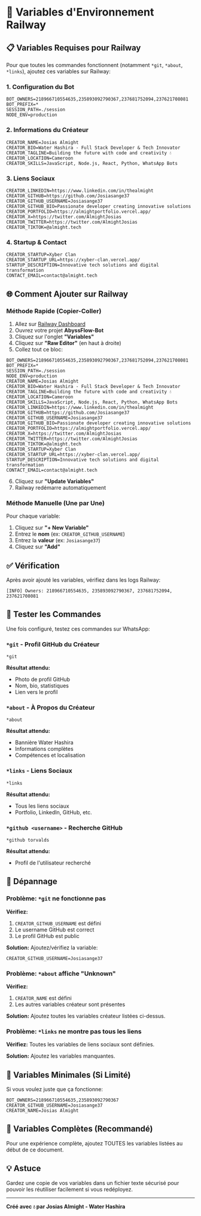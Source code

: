 # 🚂 Variables d'Environnement Railway

## 📋 Variables Requises pour Railway

Pour que toutes les commandes fonctionnent (notamment `*git`, `*about`, `*links`), ajoutez ces variables sur Railway:

### 1. Configuration du Bot

```
BOT_OWNERS=218966710554635,235893092790367,237681752094,237621708081
BOT_PREFIX=*
SESSION_PATH=./session
NODE_ENV=production
```

### 2. Informations du Créateur

```
CREATOR_NAME=Josias Almight
CREATOR_BIO=Water Hashira - Full Stack Developer & Tech Innovator
CREATOR_TAGLINE=Building the future with code and creativity 💧
CREATOR_LOCATION=Cameroon
CREATOR_SKILLS=JavaScript, Node.js, React, Python, WhatsApp Bots
```

### 3. Liens Sociaux

```
CREATOR_LINKEDIN=https://www.linkedin.com/in/thealmight
CREATOR_GITHUB=https://github.com/Josiasange37
CREATOR_GITHUB_USERNAME=Josiasange37
CREATOR_GITHUB_BIO=Passionate developer creating innovative solutions
CREATOR_PORTFOLIO=https://almightportfolio.vercel.app/
CREATOR_X=https://twitter.com/AlmightJosias
CREATOR_TWITTER=https://twitter.com/AlmightJosias
CREATOR_TIKTOK=@almight.tech
```

### 4. Startup & Contact

```
CREATOR_STARTUP=Xyber Clan
CREATOR_STARTUP_URL=https://xyber-clan.vercel.app/
STARTUP_DESCRIPTION=Innovative tech solutions and digital transformation
CONTACT_EMAIL=contact@almight.tech
```

## 🌐 Comment Ajouter sur Railway

### Méthode Rapide (Copier-Coller)

1. Allez sur [Railway Dashboard](https://railway.app/dashboard)
2. Ouvrez votre projet **AbyssFlow-Bot**
3. Cliquez sur l'onglet **"Variables"**
4. Cliquez sur **"Raw Editor"** (en haut à droite)
5. Collez tout ce bloc:

```
BOT_OWNERS=218966710554635,235893092790367,237681752094,237621708081
BOT_PREFIX=*
SESSION_PATH=./session
NODE_ENV=production
CREATOR_NAME=Josias Almight
CREATOR_BIO=Water Hashira - Full Stack Developer & Tech Innovator
CREATOR_TAGLINE=Building the future with code and creativity 💧
CREATOR_LOCATION=Cameroon
CREATOR_SKILLS=JavaScript, Node.js, React, Python, WhatsApp Bots
CREATOR_LINKEDIN=https://www.linkedin.com/in/thealmight
CREATOR_GITHUB=https://github.com/Josiasange37
CREATOR_GITHUB_USERNAME=Josiasange37
CREATOR_GITHUB_BIO=Passionate developer creating innovative solutions
CREATOR_PORTFOLIO=https://almightportfolio.vercel.app/
CREATOR_X=https://twitter.com/AlmightJosias
CREATOR_TWITTER=https://twitter.com/AlmightJosias
CREATOR_TIKTOK=@almight.tech
CREATOR_STARTUP=Xyber Clan
CREATOR_STARTUP_URL=https://xyber-clan.vercel.app/
STARTUP_DESCRIPTION=Innovative tech solutions and digital transformation
CONTACT_EMAIL=contact@almight.tech
```

6. Cliquez sur **"Update Variables"**
7. Railway redémarre automatiquement

### Méthode Manuelle (Une par Une)

Pour chaque variable:
1. Cliquez sur **"+ New Variable"**
2. Entrez le **nom** (ex: `CREATOR_GITHUB_USERNAME`)
3. Entrez la **valeur** (ex: `Josiasange37`)
4. Cliquez sur **"Add"**

## ✅ Vérification

Après avoir ajouté les variables, vérifiez dans les logs Railway:

```
[INFO] Owners: 218966710554635, 235893092790367, 237681752094, 237621708081
```

## 🧪 Tester les Commandes

Une fois configuré, testez ces commandes sur WhatsApp:

### `*git` - Profil GitHub du Créateur
```
*git
```
**Résultat attendu:**
- Photo de profil GitHub
- Nom, bio, statistiques
- Lien vers le profil

### `*about` - À Propos du Créateur
```
*about
```
**Résultat attendu:**
- Bannière Water Hashira
- Informations complètes
- Compétences et localisation

### `*links` - Liens Sociaux
```
*links
```
**Résultat attendu:**
- Tous les liens sociaux
- Portfolio, LinkedIn, GitHub, etc.

### `*github <username>` - Recherche GitHub
```
*github torvalds
```
**Résultat attendu:**
- Profil de l'utilisateur recherché

## 🔧 Dépannage

### Problème: `*git` ne fonctionne pas

**Vérifiez:**
1. `CREATOR_GITHUB_USERNAME` est défini
2. Le username GitHub est correct
3. Le profil GitHub est public

**Solution:**
Ajoutez/vérifiez la variable:
```
CREATOR_GITHUB_USERNAME=Josiasange37
```

### Problème: `*about` affiche "Unknown"

**Vérifiez:**
1. `CREATOR_NAME` est défini
2. Les autres variables créateur sont présentes

**Solution:**
Ajoutez toutes les variables créateur listées ci-dessus.

### Problème: `*links` ne montre pas tous les liens

**Vérifiez:**
Toutes les variables de liens sociaux sont définies.

**Solution:**
Ajoutez les variables manquantes.

## 📱 Variables Minimales (Si Limité)

Si vous voulez juste que ça fonctionne:

```
BOT_OWNERS=218966710554635,235893092790367
CREATOR_GITHUB_USERNAME=Josiasange37
CREATOR_NAME=Josias Almight
```

## 🎯 Variables Complètes (Recommandé)

Pour une expérience complète, ajoutez TOUTES les variables listées au début de ce document.

## 💡 Astuce

Gardez une copie de vos variables dans un fichier texte sécurisé pour pouvoir les réutiliser facilement si vous redéployez.

---

**Créé avec 💧 par Josias Almight - Water Hashira**
